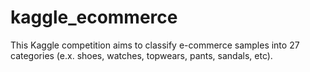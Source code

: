 # kaggle_ecommerce
This Kaggle competition aims to classify e-commerce samples into 27 categories (e.x. shoes, watches, topwears, pants, sandals, etc).
